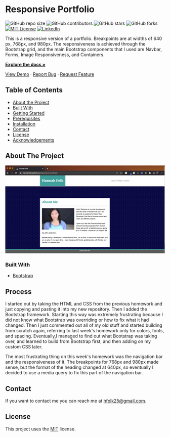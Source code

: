 # Responsive Portfolio
<!--- These are examples. See https://shields.io for others or to customize this set of shields. You might want to include dependencies, project status and licence info here --->
![GitHub repo size](https://img.shields.io/github/repo-size/hannahfolk/responsive-portfolio)
![GitHub contributors](https://img.shields.io/github/contributors/hannahfolk/responsive-portfolio)
![GitHub stars](https://img.shields.io/github/stars/hannahfolk/responsive-portfolio?style=social)
![GitHub forks](https://img.shields.io/github/forks/hannahfolk/responsive-portfolio?style=social)
[![MIT License][license-shield]][license-url]
[![LinkedIn][linkedin-shield]][linkedin-url]
    
This is a responsive version of a portfolio. Breakpoints are at widths of 640 px, 768px, and 980px. The responsiveness is achieved through the Bootstrap grid, and the main Bootstrap components that I used are Navbar, Forms, Image Responsiveness, and Containers.
    
<a href="https://github.com/hannahfolk/responsive-portfolio"><strong>Explore the docs »</strong></a>
    
<a href="https://hannahfolk/github.io/responsive-portfolio">View Demo</a>
·
<a href="https://github.com/hannahfolk/responsive-portfolio/issues">Report Bug</a>
·
<a href="https://github.com/hannahfolk/responsive-portfolio/issues">Request Feature</a>
    
<!-- TABLE OF CONTENTS -->
## Table of Contents
    
* [About the Project](#about-the-project)
* [Built With](#built-with)
* [Getting Started](#getting-started)
* [Prerequisites](#prerequisites)
* [Installation](#installation)
* [Contact](#contact)
* [License](#license)
* [Acknowledgements](#acknowledgements)
    
<!-- ABOUT THE PROJECT -->
## About The Project
    
[![Product Name Screen Shot][product-screenshot]]()
    
    
### Built With
    
* [Bootstrap](https://getbootstrap.com/)
    
    
<!-- GETTING STARTED -->
## Process
    
I started out by taking the HTML and CSS from the previous homework and just copying and pasting it into my new repository. Then I added the Bootstrap framework. Starting this way was extremely frustrating because I did not know what Bootstrap was overriding or how to fix what it had changed. Then I just commented out all of my old stuff and started building from scratch again, referring to last week's homework only for colors, fonts, and spacing. Eventually,I managed to find out what Bootstrap was taking over, and learned to build from Bootstrap first, and then adding on my custom CSS later.

The most frustrating thing on this week's homework was the navigation bar and the responsiveness of it. The breakpoints for 768px and 980px made sense, but the format of the heading changed at 640px, so eventually I decided to use a media query to fix this part of the navigation bar.


## Contact
    
If you want to contact me you can reach me at [hfolk25@gmail.com](hfolk25@gmail.com).
    
    
## License
<!--- If you're not sure which open license to use see https://choosealicense.com/--->
        
This project uses the [MIT][license-url] license.


<!-- MARKDOWN LINKS & IMAGES -->
<!-- https://www.markdownguide.org/basic-syntax/#reference-style-links -->
[repo-size-shield]: https://img.shields.io/github/repo-size/hannahfolk/responsive-portfolio
[contributors-shield]: https://img.shields.io/github/contributors/hannahfolk/responsive-portfolio
[contributors-url]: https://github.com/hannahfolk/responsive-portfolio/graphs/contributors
[forks-shield]: https://img.shields.io/github/forks/hannahfolk/responsive-portfolio
[forks-url]: https://github.com/hannahfolk/responsive-portfolio/network/members
[stars-shield]: https://img.shields.io/github/stars/hannahfolk/responsive-portfolio?style=social
[stars-url]: https://github.com/hannahfolk/responsive-portfolio/stargazers
[issues-shield]: https://img.shields.io/github/issues/hannahfolk/responsive-portfolio
[issues-url]: https://github.com/hannahfolk/responsive-portfolio/issues
[license-shield]: https://img.shields.io/github/license/hannahfolk/responsive-portfolio?style=flat-square
[license-url]: https://github.com/hannahfolk/responsive-portfolio/blob/master/LICENSE.txt
[linkedin-shield]: https://img.shields.io/badge/-LinkedIn-black.svg?&logo=linkedin&colorB=555
[linkedin-url]: https://linkedin.com/in/hannahfolk
[product-screenshot]: images/responsive-portfolio-screenshot.png